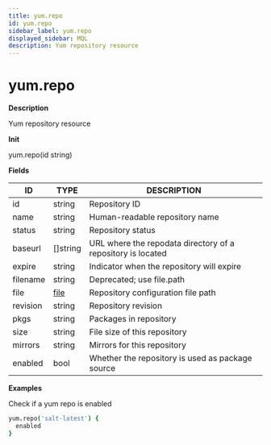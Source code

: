 ```yaml
---
title: yum.repo
id: yum.repo
sidebar_label: yum.repo
displayed_sidebar: MQL
description: Yum repository resource
---
```


# yum.repo

**Description**

Yum repository resource

**Init**

yum.repo(id string)

**Fields**

| ID       | TYPE             | DESCRIPTION                                                 |
| -------- | ---------------- | ----------------------------------------------------------- |
| id       | string           | Repository ID                                               |
| name     | string           | Human-readable repository name                              |
| status   | string           | Repository status                                           |
| baseurl  | &#91;&#93;string | URL where the repodata directory of a repository is located |
| expire   | string           | Indicator when the repository will expire                   |
| filename | string           | Deprecated; use file.path                                   |
| file     | [file](file.md)  | Repository configuration file path                          |
| revision | string           | Repository revision                                         |
| pkgs     | string           | Packages in repository                                      |
| size     | string           | File size of this repository                                |
| mirrors  | string           | Mirrors for this repository                                 |
| enabled  | bool             | Whether the repository is used as package source            |

**Examples**

Check if a yum repo is enabled

```coffee
yum.repo('salt-latest') {
  enabled
}
```
